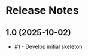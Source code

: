 ﻿# Release Notes

## 1.0 (2025-10-02)

* [#1](https://github.com/cmheazel/ets-gimi-testng/issues/1) - Develop initial skeleton

